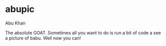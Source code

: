 # abupic
Abu Khan

The absolute GOAT. Sometimes all you want to do is run a bit of code a see a picture of babu. Well now you can!
